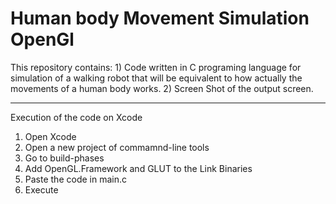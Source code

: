 # Human body Movement Simulation OpenGl

This repository contains:
	1) Code written in C programing language for simulation of a walking robot that will be equivalent to how actually the movements of a human body works.
	2) Screen Shot of the output screen.


******************

Execution of the code on Xcode

1) Open Xcode 
2) Open a new project of commamnd-line tools
3) Go to build-phases
4) Add OpenGL.Framework and GLUT to the Link Binaries
5) Paste the code in main.c
6) Execute 
